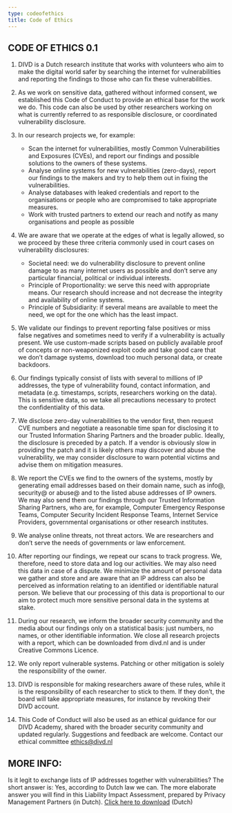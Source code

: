 ```yaml
---
type: codeofethics
title: Code of Ethics
---
```

## CODE OF ETHICS 0.1

1. DIVD is a Dutch research institute that works with volunteers who aim to make the digital world safer by searching the internet for vulnerabilities and reporting the findings to those who can fix these vulnerabilities.
2. As we work on sensitive data, gathered without informed consent, we established this Code of Conduct to provide an ethical base for the work we do. This code can also be used by other researchers working on what is currently referred to as responsible disclosure, or coordinated vulnerability disclosure.
3. In our research projects we, for example:

   * Scan the internet for vulnerabilities, mostly Common Vulnerabilities and Exposures (CVEs), and report our findings and possible solutions to the owners of these systems.
   * Analyse online systems for new vulnerabilities (zero-days), report our findings to the makers and try to help them out in fixing the vulnerabilities.
   * Analyse databases with leaked credentials and report to the organisations or people who are compromised to take appropriate measures.
   * Work with trusted partners to extend our reach and notify as many organisations and people as possible
4. We are aware that we operate at the edges of what is legally allowed, so we proceed by these three criteria commonly used in court cases on vulnerability disclosures:

   * Societal need: we do vulnerability disclosure to prevent online damage to as many internet users as possible and don’t serve any particular financial, political or individual interests.
   * Principle of Proportionality: we serve this need with appropriate means. Our research should increase and not decrease the integrity and availability of online systems.
   * Principle of Subsidiarity: if several means are available to meet the need, we opt for the one which has the least impact.
5. We validate our findings to prevent reporting false positives or miss false negatives and sometimes need to verify if a vulnerability is actually present. We use custom-made scripts based on publicly available proof of concepts or non-weaponized exploit code and take good care that we don’t damage systems, download too much personal data, or create backdoors.
6. Our findings typically consist of lists with several to millions of IP addresses, the type of vulnerability found, contact information, and metadata (e.g. timestamps, scripts, researchers working on the data). This is sensitive data, so we take all precautions necessary to protect the confidentiality of this data.
7. We disclose zero-day vulnerabilities to the vendor first, then request CVE numbers and negotiate a reasonable time span for disclosing it to our Trusted Information Sharing Partners and the broader public. Ideally, the disclosure is preceded by a patch. If a vendor is obviously slow in providing the patch and it is likely others may discover and abuse the vulnerability, we may consider disclosure to warn potential victims and advise them on mitigation measures.
8. We report the CVEs we find to the owners of the systems, mostly by generating email addresses based on their domain name, such as info@, security@ or abuse@ and to the listed abuse addresses of IP owners. We may also send them our findings through our Trusted Information Sharing Partners, who are, for example, Computer Emergency Response Teams, Computer Security Incident Response Teams, Internet Service Providers, governmental organisations or other research institutes.
9. We analyse online threats, not threat actors. We are researchers and don’t serve the needs of governments or law enforcement.
10. After reporting our findings, we repeat our scans to track progress. We, therefore, need to store data and log our activities. We may also need this data in case of a dispute. We minimize the amount of personal data we gather and store and are aware that an IP address can also be perceived as information relating to an identified or identifiable natural person. We believe that our processing of this data is proportional to our aim to protect much more sensitive personal data in the systems at stake.
11. During our research, we inform the broader security community and the media about our findings only on a statistical basis: just numbers, no names, or other identifiable information. We close all research projects with a report, which can be downloaded from divd.nl and is under Creative Commons Licence.
12. We only report vulnerable systems. Patching or other mitigation is solely the responsibility of the owner.
13. DIVD is responsible for making researchers aware of these rules, while it is the responsibility of each researcher to stick to them. If they don’t, the board will take appropriate measures, for instance by revoking their DIVD account.
14. This Code of Conduct will also be used as an ethical guidance for our DIVD Academy, shared with the broader security community and updated regularly. Suggestions and feedback are welcome. Contact our ethical committee [ethics@divd.nl](mailto:ethics@divd.nl)

## MORE INFO:

Is it legit to exchange lists of IP addresses together with vulnerabilities? The short answer is: Yes, according to Dutch law we can. The more elaborate answer you will find in this Liability Impact Assessment, prepared by Privacy Management Partners (in Dutch). [Click here to download](/documents/LIA_abuse_informatie_v1.1.pdf) (Dutch)